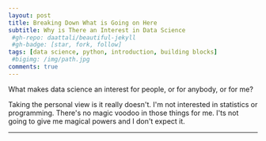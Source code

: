 ```yaml
---
layout: post
title: Breaking Down What is Going on Here
subtitle: Why is There an Interest in Data Science
 #gh-repo: daattali/beautiful-jekyll
 #gh-badge: [star, fork, follow]
tags: [data science, python, introduction, building blocks]
 #bigimg: /img/path.jpg
comments: true
---
```


What makes data science an interest for people, or for anybody, or for me? 

Taking the personal view is it really doesn't. I'm not interested in statistics or programming. There's no magic voodoo in those things for me. I'ts not going to give me magical powers and I don't expect it.

---
